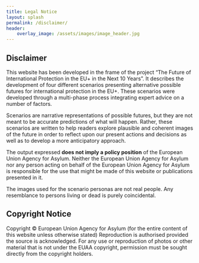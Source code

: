 ```yaml
---
title: Legal Notice
layout: splash
permalink: /disclaimer/
header:
    overlay_image: /assets/images/image_header.jpg
---
```



## Disclaimer

This website has been developed in the frame of the project “The Future of International Protection in the EU+ in the Next 10 Years”. It describes the development of four different scenarios presenting alternative possible futures for international protection in the EU+. These scenarios were developed through a multi-phase process integrating expert advice on a number of factors.

Scenarios are narrative representations of possible futures, but they are not meant to be accurate predictions of what will happen. Rather, these scenarios are written to help readers explore plausible and coherent images of the future in order to reflect upon our present actions and decisions as well as to develop a more anticipatory approach.

The output expressed **does not imply a policy position** of the European Union Agency for Asylum. Neither the European Union Agency for Asylum nor any person acting on behalf of the European Union Agency for Asylum is responsible for the use that might be made of this website or publications presented in it.

The images used for the scenario personas are not real people. Any resemblance to persons living or dead is purely coincidental.

## Copyright Notice 

Copyright © European Union Agency for Asylum (for the entire content of this website unless otherwise stated)
Reproduction is authorised provided the source is acknowledged.
For any use or reproduction of photos or other material that is not under the EUAA copyright, permission must be sought directly from the copyright holders.
